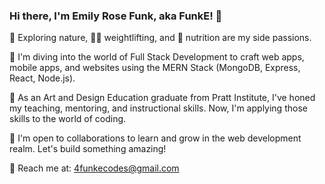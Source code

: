 ### Hi there, I'm Emily Rose Funk, aka FunkE! 👋

🌄 Exploring nature, 🏋️‍♀️ weightlifting, and 🍏 nutrition are my side passions.

🚀 I'm diving into the world of Full Stack Development to craft web apps, mobile apps, and websites using the MERN Stack (MongoDB, Express, React, Node.js).

💼 As an Art and Design Education graduate from Pratt Institute, I've honed my teaching, mentoring, and instructional skills. Now, I'm applying those skills to the world of coding.

🤝 I'm open to collaborations to learn and grow in the web development realm. Let's build something amazing!

📧 Reach me at: [4funkecodes@gmail.com](mailto:4funkecodes@gmail.com)

<!---
4FunkE/4FunkE is a ✨ special ✨ repository because its `README.md` (this file) appears on your GitHub profile.
You can click the Preview link to take a look at your changes.
--->
